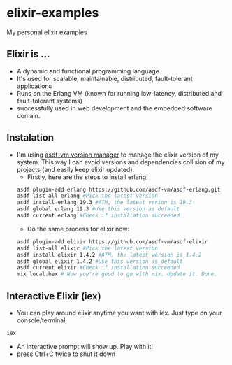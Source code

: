 # elixir-examples

My personal elixir examples


## Elixir is ...

* A dynamic and functional programming language
* It's used for scalable, maintainable, distributed, fault-tolerant applications
* Runs on the Erlang VM (known for running low-latency, distributed and fault-tolerant systems)
* successfully used in web development and the embedded software domain.

## Instalation

* I'm using [asdf-vm version manager](https://github.com/asdf-vm/asdf)
to manage the elixir version of my system.
This way I can avoid versions and dependencies collision
of my projects (and easily keep elixir updated).
  * Firstly, here are the steps to install erlang:
  ```bash
  asdf plugin-add erlang https://github.com/asdf-vm/asdf-erlang.git
  asdf list-all erlang #Pick the latest version
  asdf install erlang 19.3 #ATM, the latest verion is 19.3
  asdf global erlang 19.3 #Use this version as default
  asdf current erlang #Check if installation succeeded
  ```
  * Do the same process for elixir now:
  ```bash
  asdf plugin-add elixir https://github.com/asdf-vm/asdf-elixir
  asdf list-all elixir #Pick the latest version
  asdf install elixir 1.4.2 #ATM, the latest version is 1.4.2
  asdf global elixir 1.4.2 #Use this version as default
  asdf current elixir #Check if installation succeeded
  mix local.hex # Now you're good to go with mix. Update it. Done.
  ```

## Interactive Elixir (iex)

* You can play around elixir anytime you want with iex. Just type on your console/terminal:
```bash
iex
```
* An interactive prompt will show up. Play with it!
* press Ctrl+C twice to shut it down

